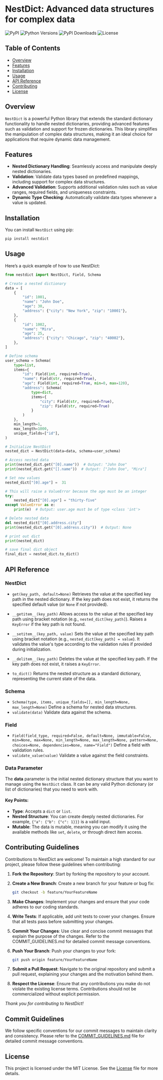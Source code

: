 # NestDict: Advanced data structures for complex data

![PyPI](https://img.shields.io/pypi/v/nestdict) ![Python Versions](https://img.shields.io/badge/python-3.6%2B-yellow) ![PyPI Downloads](https://img.shields.io/pypi/dm/nestdict) ![License](https://img.shields.io/pypi/l/nestdict
)


## Table of Contents

- [Overview](#overview)
- [Features](#features)
- [Installation](#installation)
- [Usage](#usage)
- [API Reference](#api-reference)
- [Contributing](#contributing)
- [License](#license)

## Overview

`NestDict` is a powerful Python library that extends the standard dictionary functionality to handle nested dictionaries, providing advanced features such as validation and support for frozen dictionaries. This library simplifies the manipulation of complex data structures, making it an ideal choice for applications that require dynamic data management.

## Features

- **Nested Dictionary Handling**: Seamlessly access and manipulate deeply nested dictionaries.
- **Validation**: Validate data types based on predefined mappings, including support for complex data structures.
- **Advanced Validation**: Supports additional validation rules such as value ranges, required fields, and uniqueness constraints.
- **Dynamic Type Checking**: Automatically validate data types whenever a value is updated.


## Installation

You can install `NestDict` using pip:

``` bash
pip install nestdict
```

## Usage
Here’s a quick example of how to use NestDict:
``` python
from nestdict import NestDict, Field, Schema

# Create a nested dictionary
data = [
    {
        "id": 1001,
        "name": "John Doe",
        "age": 30,
        "address": {"city": "New York", "zip": "10001"},
    },
    {
        "id": 1002,
        "name": "Mira",
        "age": 25,
        "address": {"city": "Chicago", "zip": "40002"},
    },
]

# Define schema
user_schema = Schema(
    type=list,
    items={
        "id": Field(int, required=True),
        "name": Field(str, required=True),
        "age": Field(int, required=True, min=0, max=120),
        "address": Schema(
            type=dict,
            items={
                "city": Field(str, required=True),
                "zip": Field(str, required=True)
            }
        )
    },
    min_length=1,
    max_length=1000,
    unique_fields=["id"],
)

# Initialize NestDict
nested_dict = NestDict(data=data, schema=user_schema)

# Access nested data
print(nested_dict.get("[0].name"))  # Output: "John Doe"
print(nested_dict.get("[].name"))  # Output: ["John Doe", "Mira"]

# Set new values
nested_dict["[0].age"] =  31

# This will raise a ValueError because the age must be an integer
try:
    nested_dict["[0].age"] = "thirty-five"
except ValueError as e:
    print(e)  # Output: user.age must be of type <class 'int'>

# Delete nested data
del nested_dict["[0].address.city"]
print(nested_dict.get("[0].address.city"))  # Output: None

# print out dict
print(nested_dict)

# save final dict object
final_dict = nested_dict.to_dict()

```
## API Reference

### NestDict

- `get(key_path, default=None)`
Retrieves the value at the specified key path in the nested dictionary. If the key path does not exist, it returns the specified default value (or `None` if not provided).

- `__getitem__(key_path)`
Allows access to the value at the specified key path using bracket notation (e.g., `nested_dict[key_path]`). Raises a `KeyError` if the key path is not found.

- `__setitem__(key_path, value)`
Sets the value at the specified key path using bracket notation (e.g., `nested_dict[key_path] = value`). It validates the value's type according to the validation rules if provided during initialization.

- `__delitem__(key_path)`
Deletes the value at the specified key path. If the key path does not exist, it raises a `KeyError`.

- `to_dict()`
Returns the nested structure as a standard dictionary, representing the current state of the data.

### Schema

- `Schema(type, items, unique_fields=[], min_length=None, max_length=None)`
Define a schema for nested data structures.
- `validate(data)`
Validate data against the schema.

### Field

- `Field(field_type, required=False, default=None, immutable=False, min=None, max=None, min_length=None, max_length=None, pattern=None, choices=None, dependencies=None, name="Field")`
Define a field with validation rules.
- `validate_value(value)`
Validate a value against the field constraints.

### Data Parameter

The **data** parameter is the initial nested dictionary structure that you want to manage using the `NestDict` class. It can be any valid Python dictionary (or list of dictionaries) that you need to work with.

#### Key Points:
- **Type**: Accepts a `dict` or `list`.
- **Nested Structure**: You can create deeply nested dictionaries. For example, `{"a": {"b": {"c": 1}}}` is a valid input.
- **Mutable**: The data is mutable, meaning you can modify it using the available methods like `set`, `delete`, or through direct item access.


## Contributing Guidelines

Contributions to NestDict are welcome! To maintain a high standard for our project, please follow these guidelines when contributing:

1. **Fork the Repository**: Start by forking the repository to your account.

2. **Create a New Branch**: Create a new branch for your feature or bug fix:
   ```bash
   git checkout -b feature/YourFeatureName
    ```
3. **Make Changes**: Implement your changes and ensure that your code adheres to our coding standards.

4. **Write Tests**: If applicable, add unit tests to cover your changes. Ensure that all tests pass before submitting your changes.

5. **Commit Your Changes**: Use clear and concise commit messages that explain the purpose of the changes. Refer to the COMMIT_GUIDELINES.md for detailed commit message conventions.

6. **Push Your Branch**: Push your changes to your fork:

    ```bash
    git push origin feature/YourFeatureName
    ```
7. **Submit a Pull Request**: Navigate to the original repository and submit a pull request, explaining your changes and the motivation behind them.

8. **Respect the License**: Ensure that any contributions you make do not violate the existing license terms. Contributions should not be commercialized without explicit permission.

*Thank you for contributing to NestDict!*

## Commit Guidelines
We follow specific conventions for our commit messages to maintain clarity and consistency. Please refer to the [COMMIT_GUIDELINES.md](COMMIT_GUIDELINES.md) file for detailed commit message conventions.

## License
This project is licensed under the MIT License. See the [License](LICENSE) file for more details.
